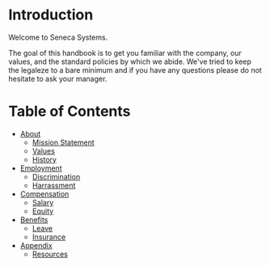 # Introduction

Welcome to Seneca Systems.

The goal of this handbook is to get you familiar with the company, our values, and the standard policies by which we abide. We've tried to keep the legaleze to a bare minimum and if you have any questions please do not hesitate to ask your manager.

# Table of Contents

- [About](https://github.com/SenecaSystems/employee_handbook/tree/master/about)
  + [Mission Statement](https://github.com/SenecaSystems/employee_handbook/blob/master/about/mission-statement.markdown)
  + [Values](https://github.com/SenecaSystems/employee_handbook/blob/master/about/values.markdown)
  + [History](https://github.com/SenecaSystems/employee_handbook/blob/master/about/history.markdown)
- [Employment](https://github.com/SenecaSystems/employee_handbook/tree/master/employment)
  + [Discrimination](https://github.com/SenecaSystems/employee_handbook/blob/master/employment/discrimination.markdown)
  + [Harrassment](https://github.com/SenecaSystems/employee_handbook/blob/master/employment/harrassment.markdown)
- [Compensation](https://github.com/SenecaSystems/employee_handbook/tree/master/compensation)
  + [Salary](https://github.com/SenecaSystems/employee_handbook/blob/master/compensation/salary.markdown)
  + [Equity](https://github.com/SenecaSystems/employee_handbook/blob/master/compensation/equity.markdown)
- [Benefits](https://github.com/SenecaSystems/employee_handbook/tree/master/benefits/)
  + [Leave](https://github.com/SenecaSystems/employee_handbook/blob/master/benefits/leave.markdown)
  + [Insurance](https://github.com/SenecaSystems/employee_handbook/blob/master/benefits/insurance.markdown)
- [Appendix](https://github.com/SenecaSystems/employee_handbook/tree/master/appendix/)
  + [Resources](https://github.com/SenecaSystems/employee_handbook/blob/master/appendix/resources.markdown)
